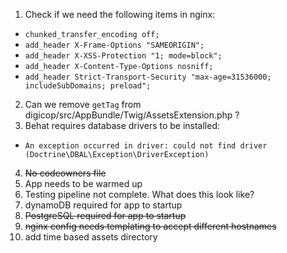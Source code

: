 1. Check if we need the following items in nginx:
  - `chunked_transfer_encoding off;`
  - `add_header X-Frame-Options "SAMEORIGIN";`
  - `add_header X-XSS-Protection "1; mode=block";`
  - `add_header X-Content-Type-Options nosniff;`
  - `add_header Strict-Transport-Security "max-age=31536000; includeSubDomains; preload";`
2. Can we remove `getTag` from digicop/src/AppBundle/Twig/AssetsExtension.php ?
3. Behat requires database drivers to be installed:
  - `An exception occurred in driver: could not find driver (Doctrine\DBAL\Exception\DriverException)`
4. ~~No codeowners file~~
5. App needs to be warmed up
6. Testing pipeline not complete. What does this look like?
7. dynamoDB required for app to startup
8. ~~PostgreSQL required for app to startup~~
9. ~~nginx config needs templating to accept different hostnames~~
10. add time based assets directory
